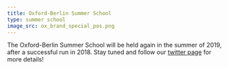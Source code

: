 ```yaml
---
title: Oxford-Berlin Summer School
type: summer school
image_src: ox_brand_special_pos.png
---
```

The Oxford-Berlin Summer School will be held again in the summer of 2019, after
a successful run in 2018. Stay tuned and follow our
[twitter page](https://twitter.com/RRoxford) for more details!
